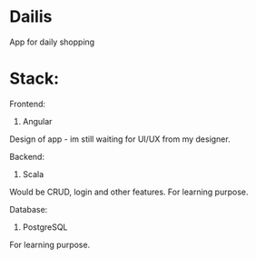 # Dailis

App for daily shopping

# Stack:

Frontend:
1) Angular

Design of app - im still waiting for UI/UX from my designer.

Backend:
1) Scala

Would be CRUD, login and other features.
For learning purpose.

Database:
1) PostgreSQL

For learning purpose.
